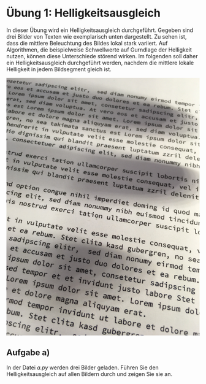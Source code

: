 # Übung 1:  Helligkeitsausgleich

In dieser Übung wird ein Helligkeitsausgleich durchgeführt. Gegeben sind drei Bilder von Texten wie exemplarisch unten
dargestellt. Zu sehen ist, dass die mittlere Beleuchtung des Bildes lokal stark variiert. Auf Algorithmen, die beispielweise
Schwellwerte auf Gurndlage der Helligkeit nutzen, können diese Unterschiede störend wirken. Im folgenden soll daher ein
Helligkeitsausgleich durchgeführt werden, nachdem die mittlere lokale Helligkeit in jedem Bildsegment gleich ist.

![alt text](../../data/text_3.jpg)

## Aufgabe a)
In der Datei *a.py* werden drei Bilder geladen. Führen Sie den Helligkeitsausgleich auf allen Bildern durch und zeigen
Sie sie an.







